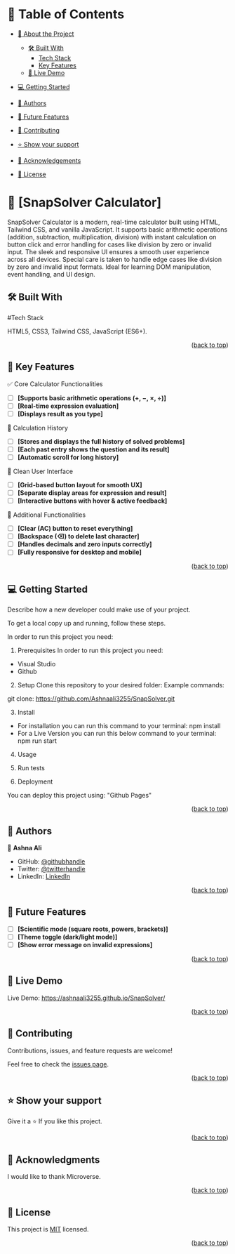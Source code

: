 <a name="readme-top"></a>

<!-- TABLE OF CONTENTS -->

# 📗 Table of Contents

- [📖 About the Project](#about-project)
  - [🛠 Built With](#built-with)
    - [Tech Stack](#tech-stack)
    - [Key Features](#key-features)
  - [🚀 Live Demo](#live-demo)
- [💻 Getting Started](#getting-started)
  
- [👥 Authors](#authors)
- [🔭 Future Features](#future-features)
- [🤝 Contributing](#contributing)
- [⭐️ Show your support](#support)
- [🙏 Acknowledgements](#acknowledgements)
- [📝 License](#license)

<!-- PROJECT DESCRIPTION -->

# 📖 [SnapSolver Calculator] <a name="About-SnapSolver Calculator"></a>
 SnapSolver Calculator is a modern, real-time calculator built using HTML, Tailwind CSS, and vanilla JavaScript. It supports basic arithmetic operations (addition, subtraction, multiplication, division) with instant calculation on button click and error handling for cases like division by zero or invalid input. The sleek and responsive UI ensures a smooth user experience across all devices. Special care is taken to handle edge cases like division by zero and invalid input formats. Ideal for learning DOM manipulation, event handling, and UI design. 

## 🛠 Built With <a name="built-with">
#Tech Stack

HTML5, CSS3, Tailwind CSS, JavaScript (ES6+).
<p align="right">(<a href="#readme-top">back to top</a>)</p>

<!-- KEY FEATURES -->

## 🔭 Key Features <a name="key-features"></a>

✅ Core Calculator Functionalities

- [ ] **[Supports basic arithmetic operations (+, −, ×, ÷)]**
- [ ] **[Real-time expression evaluation]**
- [ ] **[Displays result as you type]**

🧾 Calculation History

- [ ] **[Stores and displays the full history of solved problems]**
- [ ] **[Each past entry shows the question and its result]**
- [ ] **[Automatic scroll for long history]**

🧼 Clean User Interface

- [ ] **[Grid-based button layout for smooth UX]**
- [ ] **[Separate display areas for expression and result]**
- [ ] **[Interactive buttons with hover & active feedback]**

🎯 Additional Functionalities

- [ ] **[Clear (AC) button to reset everything]**
- [ ] **[Backspace (⌫) to delete last character]**
- [ ] **[Handles decimals and zero inputs correctly]**
- [ ] **[Fully responsive for desktop and mobile]**

<p align="right">(<a href="#readme-top">back to top</a>)</p>

<!-- GETTING STARTED -->

## 💻 Getting Started <a name="getting-started"></a>

Describe how a new developer could make use of your project.

To get a local copy up and running, follow these steps.

In order to run this project you need:

1. Prerequisites
In order to run this project you need:

- Visual Studio
- Github

2. Setup
Clone this repository to your desired folder:
Example commands:

git clone: https://github.com/Ashnaali3255/SnapSolver.git


3. Install 

- For installation you can run this command to your terminal:   npm install  
- For a Live Version you can run this below command to your terminal:  npm run start

4. Usage

5. Run tests

6. Deployment
 
 You can deploy this project using:
 "Github Pages"

<p align="right">(<a href="#readme-top">back to top</a>)</p>

<!-- AUTHORS -->

## 👥 Authors <a name="authors"></a>


👤 **Ashna Ali**

- GitHub: [@githubhandle](https://github.com/Ashnaali3255)
- Twitter: [@twitterhandle](@Ashna_Ali1)
- LinkedIn: [LinkedIn](https://www.linkedin.com/in/ashna-ali-342151255/)


<p align="right">(<a href="#readme-top">back to top</a>)</p>

<!-- FUTURE FEATURES -->

## 🔭 Future Features <a name="future-features"></a>

- [ ] **[Scientific mode (square roots, powers, brackets)]**
- [ ] **[Theme toggle (dark/light mode)]**
- [ ] **[Show error message on invalid expressions]** 

<p align="right">(<a href="#readme-top">back to top</a>)</p>
  
  ## 🚀 Live Demo <a name="Live-Demo"></a>
  Live Demo: https://ashnaali3255.github.io/SnapSolver/
  
<p align="right">(<a href="#readme-top">back to top</a>)</p>
  
<!-- CONTRIBUTING -->

## 🤝 Contributing <a name="contributing"></a>

Contributions, issues, and feature requests are welcome!

Feel free to check the [issues page](../../issues/).

<p align="right">(<a href="#readme-top">back to top</a>)</p>

<!-- SUPPORT -->

## ⭐️ Show your support <a name="support"></a>

Give it a ⭐️ If you like this project.

<p align="right">(<a href="#readme-top">back to top</a>)</p>

<!-- ACKNOWLEDGEMENTS -->

## 🙏 Acknowledgments <a name="acknowledgements"></a>
I would like to thank Microverse.

<p align="right">(<a href="#readme-top">back to top</a>)</p>

<!-- LICENSE -->

## 📝 License <a name="license"></a>

This project is [MIT](./LICENSE) licensed.


<p align="right">(<a href="#readme-top">back to top</a>)</p>
